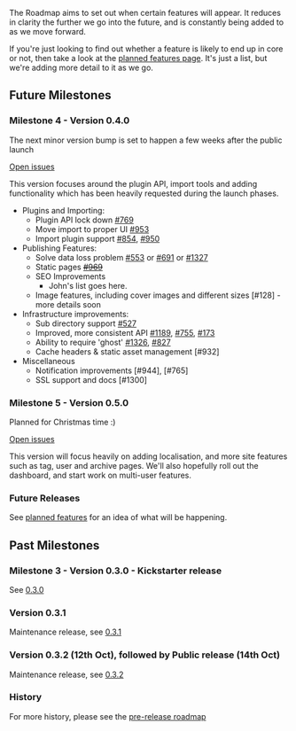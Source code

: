The Roadmap aims to set out when certain features will appear. It reduces in clarity the further we go into the future, and is constantly being added to as we move forward.

If you're just looking to find out whether a feature is likely to end up in core or not, then take a look at the [planned features page](https://github.com/TryGhost/Ghost/wiki/Planned-Features). It's just a list, but we're adding more detail to it as we go.

## Future Milestones

### Milestone 4 - Version 0.4.0

The next minor version bump is set to happen a few weeks after the public launch

[Open issues](https://github.com/TryGhost/Ghost/issues?milestone=3&page=1&state=open)

This version focuses around the plugin API, import tools and adding functionality which has been heavily requested during the launch phases.
* Plugins and Importing:
    * Plugin API lock down [#769](https://github.com/TryGhost/Ghost/issues/769)
    * Move import to proper UI [#953](https://github.com/TryGhost/Ghost/issues/953)
    * Import plugin support [#854](https://github.com/TryGhost/Ghost/issues/854), [#950](https://github.com/TryGhost/Ghost/issues/950)
* Publishing Features:
    * Solve data loss problem [#553](https://github.com/TryGhost/Ghost/issues/553) or [#691](https://github.com/TryGhost/Ghost/issues/691) or [#1327](https://github.com/TryGhost/Ghost/issues/1327)
    * Static pages ~~[#969](https://github.com/TryGhost/Ghost/issues/969)~~
    * SEO Improvements 
         * John's list goes here.
    * Image features, including cover images and different sizes [#128] - more details soon
* Infrastructure improvements:
    * Sub directory support [#527](https://github.com/TryGhost/Ghost/issues/527)
    * Improved, more consistent API [#1189](https://github.com/TryGhost/Ghost/issues/1189), [#755](https://github.com/TryGhost/Ghost/issues/755), [#173](https://github.com/TryGhost/Ghost/issues/173)
    * Ability to require 'ghost' [#1326](https://github.com/TryGhost/Ghost/issues/1326), [#827](https://github.com/TryGhost/Ghost/issues/827)
    * Cache headers & static asset management [#932]
* Miscellaneous
    * Notification improvements [#944], [#765]
    * SSL support and docs [#1300]

### Milestone 5 - Version 0.5.0

Planned for Christmas time :)

[Open issues](https://github.com/TryGhost/Ghost/issues?milestone=4&page=1&state=open)

This version will focus heavily on adding localisation, and more site features such as tag, user and archive pages. We'll also hopefully roll out the dashboard, and start work on multi-user features.

### Future Releases

See [planned features](https://github.com/TryGhost/Ghost/wiki/Planned-Features) for an idea of what will be happening.

## Past Milestones

### Milestone 3 - Version 0.3.0 - Kickstarter release

See [0.3.0](https://github.com/TryGhost/Ghost/commits/0.3.0)

### Version 0.3.1

Maintenance release, see [0.3.1](https://github.com/TryGhost/Ghost/commits/0.3.1)

### Version 0.3.2 (12th Oct), followed by Public release (14th Oct)

Maintenance release, see [0.3.2](https://github.com/TryGhost/Ghost/commits/0.3.2)

### History 

For more history, please see the [pre-release roadmap](https://github.com/TryGhost/Ghost/wiki/Pre-release-Roadmap)